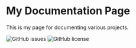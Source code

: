 # My Documentation Page

This is my page for documenting various projects.

![GitHub issues](https://img.shields.io/github/issues/adam4056/Documentation.svg)
![GitHub license](https://img.shields.io/github/license/adam4056/Documentation.svg)
